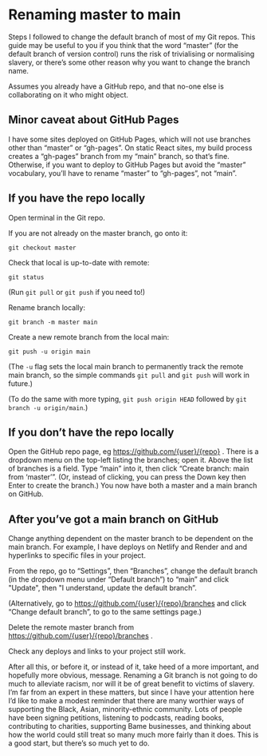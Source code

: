 # Renaming master to main
Steps I followed to change the default branch of most of my Git repos. This guide may be useful to you if you think that the word “master” (for the default branch of version control) runs the risk of trivialising or normalising slavery, or there’s some other reason why you want to change the branch name.

Assumes you already have a GitHub repo, and that no-one else is collaborating on it who might object.

## Minor caveat about GitHub Pages
I have some sites deployed on GitHub Pages, which will not use branches other than “master” or “gh-pages”. On static React sites, my build process creates a “gh-pages” branch from my “main” branch, so that’s fine. Otherwise, if you want to deploy to GitHub Pages but avoid the “master” vocabulary, you’ll have to rename “master” to “gh-pages”, not “main”.

## If you have the repo locally
Open terminal in the Git repo.

If you are not already on the master branch, go onto it:

`git checkout master` 

Check that local is up-to-date with remote:

`git status`

(Run `git pull` or `git push` if you need to!)

Rename branch locally:

`git branch -m master main`

Create a new remote branch from the local main:

`git push -u origin main`

(The `-u` flag sets the local main branch to permanently track the remote main branch, so the simple commands `git pull` and `git push` will work in future.)

(To do the same with more typing, `git push origin HEAD` followed by `git branch -u origin/main`.)

## If you don’t have the repo locally
Open the GitHub repo page, eg https://github.com/{user}/{repo} . There is a dropdown menu on the top-left listing the branches; open it. Above the list of branches is a field. Type “main” into it, then click “Create branch: main from ‘master’”. (Or, instead of clicking, you can press the Down key then Enter to create the branch.) You now have both a master and a main branch on GitHub.

## After you’ve got a main branch on GitHub
Change anything dependent on the master branch to be dependent on the main branch. For example, I have deploys on Netlify and Render and and hyperlinks to specific files in your project.

From the repo, go to “Settings”, then “Branches”, change the default branch (in the dropdown menu under “Default branch”) to “main” and click "Update", then "I understand, update the default branch”.

(Alternatively, go to https://github.com/{user}/{repo}/branches and click “Change default branch”, to go to the same settings page.)

Delete the remote master branch from https://github.com/{user}/{repo}/branches .

Check any deploys and links to your project still work.

After all this, or before it, or instead of it, take heed of a more important, and hopefully more obvious, message. Renaming a Git branch is not going to do much to alleviate racism, nor will it be of great benefit to victims of slavery. I’m far from an expert in these matters, but since I have your attention here I’d like to make a modest reminder that there are many worthier ways of supporting the Black, Asian, minority-ethnic community. Lots of people have been signing petitions, listening to podcasts, reading books, contributing to charities, supporting Bame businesses, and thinking about how the world could still treat so many much more fairly than it does. This is a good start, but there’s so much yet to do.
